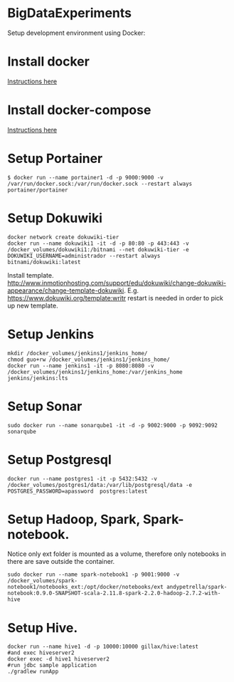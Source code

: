 # BigDataExperiments

Setup development environment using Docker:

# Install docker
[Instructions here](https://docs.docker.com/engine/installation/linux/docker-ce/ubuntu/#install-using-the-repository)

# Install docker-compose
[Instructions here](https://docs.docker.com/compose/install)

# Setup Portainer
```
$ docker run --name portainer1 -d -p 9000:9000 -v /var/run/docker.sock:/var/run/docker.sock --restart always portainer/portainer
```

# Setup Dokuwiki
```
docker network create dokuwiki-tier
docker run --name dokuwiki1 -it -d -p 80:80 -p 443:443 -v /docker_volumes/dokuwiki1:/bitnami --net dokuwiki-tier -e DOKUWIKI_USERNAME=administrador --restart always bitnami/dokuwiki:latest
```
Install template. http://www.inmotionhosting.com/support/edu/dokuwiki/change-dokuwiki-appearance/change-template-dokuwiki. E.g. https://www.dokuwiki.org/template:writr restart is needed in order to pick up new template.

# Setup Jenkins
```
mkdir /docker_volumes/jenkins1/jenkins_home/
chmod guo+rw /docker_volumes/jenkins1/jenkins_home/
docker run --name jenkins1 -it -p 8080:8080 -v /docker_volumes/jenkins1/jenkins_home:/var/jenkins_home jenkins/jenkins:lts
```

# Setup Sonar
```
sudo docker run --name sonarqube1 -it -d -p 9002:9000 -p 9092:9092 sonarqube
```

# Setup Postgresql
```
docker run --name postgres1 -it -p 5432:5432 -v /docker_volumes/postgres1/data:/var/lib/postgresql/data -e POSTGRES_PASSWORD=apassword  postgres:latest
```

# Setup Hadoop, Spark, Spark-notebook.
Notice only ext folder is mounted as a volume, therefore only notebooks in there are save outside the container.
```
sudo docker run --name spark-notebook1 -p 9001:9000 -v /docker_volumes/spark-notebook1/notebooks_ext:/opt/docker/notebooks/ext andypetrella/spark-notebook:0.9.0-SNAPSHOT-scala-2.11.8-spark-2.2.0-hadoop-2.7.2-with-hive
```
# Setup Hive.
```
docker run --name hive1 -d -p 10000:10000 gillax/hive:latest
#and exec hiveserver2
docker exec -d hive1 hiveserver2
#run jdbc sample application
./gradlew runApp
```
